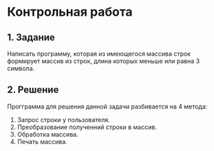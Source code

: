 # Контрольная работа 
## 1. Задание
Написать программу, которая из имеющегося массива строк формирует массив из строк, длина которых меньше или равна 3 символа.

## 2. Решение
Прогграмма для решения данной задачи разбивается на 4 метода:
1. Запрос строки у пользователя.
2. Преобразование полученний строки в массив.
3. Обработка массива.
4. Печать массива.